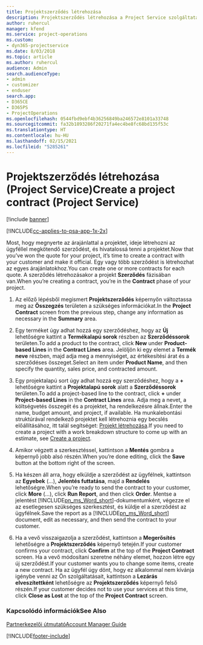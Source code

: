 ```yaml
---
title: Projektszerződés létrehozása
description: Projektszerződés létrehozása a Project Service szolgáltatásban
author: ruhercul
manager: kfend
ms.service: project-operations
ms.custom:
- dyn365-projectservice
ms.date: 8/03/2018
ms.topic: article
ms.author: ruhercul
audience: Admin
search.audienceType:
- admin
- customizer
- enduser
search.app:
- D365CE
- D365PS
- ProjectOperations
ms.openlocfilehash: 0544fbd9ebf4b36256849ba246572e8101a33748
ms.sourcegitcommit: fa32b1893286f20271fa4ec4be8fc68bd135f53c
ms.translationtype: HT
ms.contentlocale: hu-HU
ms.lasthandoff: 02/15/2021
ms.locfileid: "5285261"
---
```

# <a name="create-a-project-contract-project-service"></a><span data-ttu-id="98627-103">Projektszerződés létrehozása (Project Service)</span><span class="sxs-lookup"><span data-stu-id="98627-103">Create a project contract (Project Service)</span></span>

[!include [banner](../includes/psa-now-project-operations.md)]

[!INCLUDE[cc-applies-to-psa-app-1x-2x](../includes/cc-applies-to-psa-app-1x-2x.md)]

<span data-ttu-id="98627-104">Most, hogy megnyerte az árajánlattal a projektet, ideje létrehozni az ügyféllel megkötendő szerződést, és hivatalossá tenni a projektet.</span><span class="sxs-lookup"><span data-stu-id="98627-104">Now that you’ve won the quote for your project, it’s time to create a contract with your customer and make it official.</span></span> <span data-ttu-id="98627-105">Egy vagy több szerződést is létrehozhat az egyes árajánlatokhoz.</span><span class="sxs-lookup"><span data-stu-id="98627-105">You can create one or more contracts for each quote.</span></span> <span data-ttu-id="98627-106">A szerződés létrehozásakor a projekt **Szerződés** fázisában van.</span><span class="sxs-lookup"><span data-stu-id="98627-106">When you’re creating a contract, you’re in the **Contract** phase of your project.</span></span>  
  
1. <span data-ttu-id="98627-107">Az előző lépésből megismert **Projektszerződés** képernyőn változtassa meg az **Összegzés** területen a szükséges információkat.</span><span class="sxs-lookup"><span data-stu-id="98627-107">In the **Project Contract** screen from the previous step, change any information as necessary in the **Summary** area.</span></span>  
  
2. <span data-ttu-id="98627-108">Egy terméket úgy adhat hozzá egy szerződéshez, hogy az **Új** lehetőségre kattint a **Termékalapú sorok** részben az **Szerződéssorok** területen.</span><span class="sxs-lookup"><span data-stu-id="98627-108">To add a product to the contract, click **New** under **Product-based Lines** in the **Contract Lines** area.</span></span> <span data-ttu-id="98627-109">Jelöljön ki egy elemet a **Termék neve** részben, majd adja meg a mennyiséget, az értékesítési árat és a szerződéses összeget.</span><span class="sxs-lookup"><span data-stu-id="98627-109">Select an item under **Product Name**, and then specify the quantity, sales price, and contracted amount.</span></span>  
  
3. <span data-ttu-id="98627-110">Egy projektalapú sort úgy adhat hozzá egy szerződéshez, hogy a **+** lehetőségre kattint a **Projektalapú sorok** alatt a **Szerződéssorok** területen.</span><span class="sxs-lookup"><span data-stu-id="98627-110">To add a project-based line to the contract, click **+** under **Project-based Lines** in the **Contract Lines** area.</span></span> <span data-ttu-id="98627-111">Adja meg a nevet, a költségvetés összegét és a projektet, ha rendelkezésre állnak.</span><span class="sxs-lookup"><span data-stu-id="98627-111">Enter the name, budget amount, and project, if available.</span></span> <span data-ttu-id="98627-112">Ha munkalebontási struktúrával rendelkező projektet kell létrehoznia egy becslés előállításához, itt talál segítséget: [Projekt létrehozása](../psa/create-project.md).</span><span class="sxs-lookup"><span data-stu-id="98627-112">If you need to create a project with a work breakdown structure to come up with an estimate, see [Create a project](../psa/create-project.md).</span></span>  
  
4. <span data-ttu-id="98627-113">Amikor végzett a szerkesztéssel, kattintson a **Mentés** gombra a képernyő jobb alsó részén.</span><span class="sxs-lookup"><span data-stu-id="98627-113">When you’re done editing, click the **Save** button at the bottom right of the screen.</span></span>  
  
5. <span data-ttu-id="98627-114">Ha készen áll arra, hogy elküldje a szerződést az ügyfélnek, kattintson az **Egyebek** (...), **Jelentés futtatása**, majd a **Rendelés** lehetőségre.</span><span class="sxs-lookup"><span data-stu-id="98627-114">When you’re ready to send the contract to your customer, click **More** (…), click **Run Report**, and then click **Order**.</span></span> <span data-ttu-id="98627-115">Mentse a jelentést [!INCLUDE[pn_ms_Word_short](../includes/pn-ms-word-short.md)]-dokumentumként, végezze el az esetlegesen szükséges szerkesztést, és küldje el a szerződést az ügyfélnek.</span><span class="sxs-lookup"><span data-stu-id="98627-115">Save the report as a [!INCLUDE[pn_ms_Word_short](../includes/pn-ms-word-short.md)] document, edit as necessary, and then send the contract to your customer.</span></span>  
  
6. <span data-ttu-id="98627-116">Ha a vevő visszaigazolja a szerződést, kattintson a **Megerősítés** lehetőségre a **Projektszerződés** képernyő tetején.</span><span class="sxs-lookup"><span data-stu-id="98627-116">If your customer confirms your contract, click **Confirm** at the top of the **Project Contract** screen.</span></span> <span data-ttu-id="98627-117">Ha a vevő módosítani szeretne néhány elemet, hozzon létre egy új szerződést.</span><span class="sxs-lookup"><span data-stu-id="98627-117">If your customer wants you to change some items, create a new contract.</span></span> <span data-ttu-id="98627-118">Ha az ügyfél úgy dönt, hogy ez alkalommal nem kívánja igénybe venni az Ön szolgáltatásait, kattintson a **Lezárás elveszítettként** lehetőségre az **Projektszerződés** képernyő felső részén.</span><span class="sxs-lookup"><span data-stu-id="98627-118">If your customer decides not to use your services at this time, click **Close as Lost** at the top of the **Project Contract** screen.</span></span>  
  
### <a name="see-also"></a><span data-ttu-id="98627-119">Kapcsolódó információk</span><span class="sxs-lookup"><span data-stu-id="98627-119">See Also</span></span>  
 [<span data-ttu-id="98627-120">Partnerkezelői útmutató</span><span class="sxs-lookup"><span data-stu-id="98627-120">Account Manager Guide</span></span>](../psa/account-manager-guide.md)


[!INCLUDE[footer-include](../includes/footer-banner.md)]